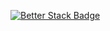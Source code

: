 [![Better Stack Badge](https://uptime.betterstack.com/status-badges/v3/monitor/1cqb1.svg)](https://uptime.betterstack.com/?utm_source=status_badge)